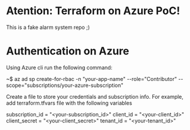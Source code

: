 # Atention: Terraform on Azure PoC!

This is a fake alarm system repo ;)

# Authentication on Azure

Using Azure cli run the following command:

~$ az ad sp create-for-rbac -n "your-app-name" --role="Contributor" --scope="subscriptions/your-azure-subscription"

Create a file to store your credentials and subscription info. For example, add terraform.tfvars file with the following variables

subscription_id = "<your-subscription_id>"
client_id = "<your-client_id>"
client_secret = "<your-client_secret>"
tenant_id = "<your-tenant_id>"



